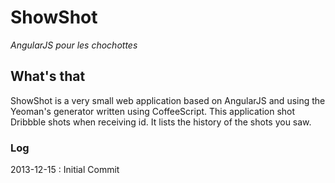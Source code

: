 # ShowShot
*AngularJS pour les chochottes*

## What's that
ShowShot is a very small web application based on AngularJS and using the Yeoman's generator written using CoffeeScript.
This application shot Dribbble shots when receiving id.
It lists the history of the shots you saw.

### Log
2013-12-15 : Initial Commit
